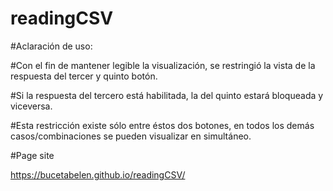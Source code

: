 # readingCSV

#Aclaración de uso:

#Con el fin de mantener legible la visualización, se restringió la vista de la respuesta del tercer y quinto botón.

#Si la respuesta del tercero está habilitada, la del quinto estará bloqueada y viceversa.

#Esta restricción existe sólo entre éstos dos botones, en todos los demás casos/combinaciones se pueden visualizar en simultáneo.


#Page site

https://bucetabelen.github.io/readingCSV/
